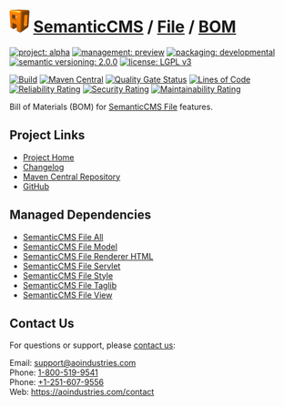 # [<img src="ao-logo.png" alt="AO Logo" width="35" height="40">](https://github.com/ao-apps) [SemanticCMS](https://github.com/ao-apps/semanticcms) / [File](https://github.com/ao-apps/semanticcms-file) / [BOM](https://github.com/ao-apps/semanticcms-file-bom)

[![project: alpha](https://semanticcms.com/ao-badges/project-alpha.svg)](https://aoindustries.com/life-cycle#project-alpha)
[![management: preview](https://semanticcms.com/ao-badges/management-preview.svg)](https://aoindustries.com/life-cycle#management-preview)
[![packaging: developmental](https://semanticcms.com/ao-badges/packaging-developmental.svg)](https://aoindustries.com/life-cycle#packaging-developmental)  
[![semantic versioning: 2.0.0](https://semanticcms.com/ao-badges/semver-2.0.0.svg)](http://semver.org/spec/v2.0.0.html)
[![license: LGPL v3](https://semanticcms.com/ao-badges/license-lgpl-3.0.svg)](https://www.gnu.org/licenses/lgpl-3.0)

[![Build](https://github.com/ao-apps/semanticcms-file-bom/workflows/Build/badge.svg?branch=master)](https://github.com/ao-apps/semanticcms-file-bom/actions?query=workflow%3ABuild)
[![Maven Central](https://maven-badges.herokuapp.com/maven-central/com.semanticcms/semanticcms-file-bom/badge.svg)](https://maven-badges.herokuapp.com/maven-central/com.semanticcms/semanticcms-file-bom)
[![Quality Gate Status](https://sonarcloud.io/api/project_badges/measure?branch=master&project=com.semanticcms%3Asemanticcms-file-bom&metric=alert_status)](https://sonarcloud.io/dashboard?branch=master&id=com.semanticcms%3Asemanticcms-file-bom)
[![Lines of Code](https://sonarcloud.io/api/project_badges/measure?branch=master&project=com.semanticcms%3Asemanticcms-file-bom&metric=ncloc)](https://sonarcloud.io/component_measures?branch=master&id=com.semanticcms%3Asemanticcms-file-bom&metric=ncloc)  
[![Reliability Rating](https://sonarcloud.io/api/project_badges/measure?branch=master&project=com.semanticcms%3Asemanticcms-file-bom&metric=reliability_rating)](https://sonarcloud.io/component_measures?branch=master&id=com.semanticcms%3Asemanticcms-file-bom&metric=Reliability)
[![Security Rating](https://sonarcloud.io/api/project_badges/measure?branch=master&project=com.semanticcms%3Asemanticcms-file-bom&metric=security_rating)](https://sonarcloud.io/component_measures?branch=master&id=com.semanticcms%3Asemanticcms-file-bom&metric=Security)
[![Maintainability Rating](https://sonarcloud.io/api/project_badges/measure?branch=master&project=com.semanticcms%3Asemanticcms-file-bom&metric=sqale_rating)](https://sonarcloud.io/component_measures?branch=master&id=com.semanticcms%3Asemanticcms-file-bom&metric=Maintainability)

Bill of Materials (BOM) for [SemanticCMS File](https://github.com/ao-apps/semanticcms-file) features.

## Project Links
* [Project Home](https://semanticcms.com/file/bom/)
* [Changelog](https://semanticcms.com/file/bom/changelog)
* [Maven Central Repository](https://central.sonatype.com/artifact/com.semanticcms/semanticcms-file-bom)
* [GitHub](https://github.com/ao-apps/semanticcms-file-bom)

## Managed Dependencies
* [SemanticCMS File All](https://github.com/ao-apps/semanticcms-file-all)
* [SemanticCMS File Model](https://github.com/ao-apps/semanticcms-file-model)
* [SemanticCMS File Renderer HTML](https://github.com/ao-apps/semanticcms-file-renderer-html)
* [SemanticCMS File Servlet](https://github.com/ao-apps/semanticcms-file-servlet)
* [SemanticCMS File Style](https://github.com/ao-apps/semanticcms-file-style)
* [SemanticCMS File Taglib](https://github.com/ao-apps/semanticcms-file-taglib)
* [SemanticCMS File View](https://github.com/ao-apps/semanticcms-file-view)

## Contact Us
For questions or support, please [contact us](https://aoindustries.com/contact):

Email: [support@aoindustries.com](mailto:support@aoindustries.com)  
Phone: [1-800-519-9541](tel:1-800-519-9541)  
Phone: [+1-251-607-9556](tel:+1-251-607-9556)  
Web: https://aoindustries.com/contact
